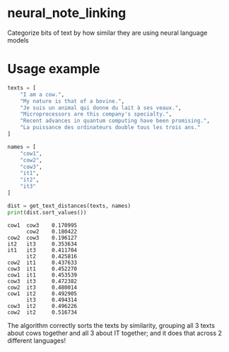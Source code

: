 # neural_note_linking
Categorize bits of text by how similar they are using neural language models

# Usage example

```python
texts = [
    "I am a cow.",
    "My nature is that of a bovine.",
    "Je suis un animal qui donne du lait à ses veaux.",
    "Microprocessors are this company's specialty.",
    "Recent advances in quantum computing have been promising.",
    "La puissance des ordinateurs double tous les trois ans."
]

names = [
    "cow1",
    "cow2",
    "cow3",
    "it1",
    "it2",
    "it3"
]

dist = get_text_distances(texts, names)
print(dist.sort_values())
```

```
cow1  cow3    0.170995
      cow2    0.180422
cow2  cow3    0.196127
it2   it3     0.353634
it1   it3     0.411704
      it2     0.425816
cow2  it1     0.437633
cow3  it1     0.452270
cow1  it1     0.453539
cow3  it3     0.472382
cow2  it3     0.480014
cow1  it2     0.492905
      it3     0.494314
cow3  it2     0.496226
cow2  it2     0.516734
```

The algorithm correctly sorts the texts by similarity, grouping all 3 texts about cows together and
all 3 about IT together; and it does that across 2 different languages!
